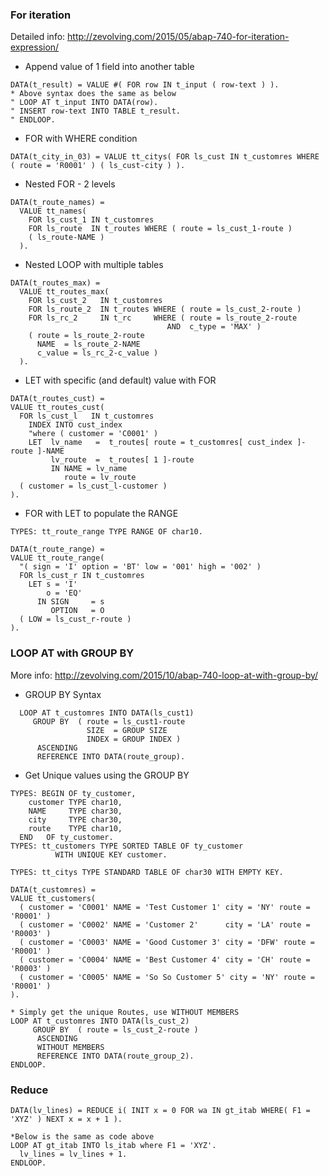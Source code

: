 
### For iteration
Detailed info: http://zevolving.com/2015/05/abap-740-for-iteration-expression/
* Append value of 1 field into another table
```ABAP
DATA(t_result) = VALUE #( FOR row IN t_input ( row-text ) ). 
* Above syntax does the same as below
" LOOP AT t_input INTO DATA(row). 
" INSERT row-text INTO TABLE t_result. 
" ENDLOOP. 
```
* FOR with WHERE condition
```ABAP
DATA(t_city_in_03) = VALUE tt_citys( FOR ls_cust IN t_customres WHERE ( route = 'R0001' ) ( ls_cust-city ) ).
```
* Nested FOR - 2 levels
```ABAP
DATA(t_route_names) =
  VALUE tt_names(
    FOR ls_cust_1 IN t_customres
    FOR ls_route  IN t_routes WHERE ( route = ls_cust_1-route )
    ( ls_route-NAME )
  ).
```
* Nested LOOP with multiple tables
```ABAP
DATA(t_routes_max) =
  VALUE tt_routes_max(
    FOR ls_cust_2   IN t_customres
    FOR ls_route_2  IN t_routes WHERE ( route = ls_cust_2-route )
    FOR ls_rc_2     IN t_rc     WHERE ( route = ls_route_2-route
                                   AND  c_type = 'MAX' )
    ( route = ls_route_2-route
      NAME  = ls_route_2-NAME
      c_value = ls_rc_2-c_value )
  ).
  ```
  
  * LET with specific (and default) value with FOR
  ```ABAP
  DATA(t_routes_cust) =
  VALUE tt_routes_cust(
    FOR ls_cust_l   IN t_customres
      INDEX INTO cust_index
      "where ( customer = 'C0001' )
      LET  lv_name   =  t_routes[ route = t_customres[ cust_index ]-route ]-NAME
           lv_route  =  t_routes[ 1 ]-route
           IN NAME = lv_name
              route = lv_route
    ( customer = ls_cust_l-customer )
  ).
  ```
  * FOR with LET to populate the RANGE
  ```ABAP
TYPES: tt_route_range TYPE RANGE OF char10.
 
DATA(t_route_range) =
  VALUE tt_route_range(
    "( sign = 'I' option = 'BT' low = '001' high = '002' )
    FOR ls_cust_r IN t_customres
      LET s = 'I'
          o = 'EQ'
        IN SIGN     = s
           OPTION   = O
    ( LOW = ls_cust_r-route )
  ).
  ```
  
  ### LOOP AT with GROUP BY
  More info: http://zevolving.com/2015/10/abap-740-loop-at-with-group-by/
* GROUP BY Syntax
```ABAP
  LOOP AT t_customres INTO DATA(ls_cust1)
     GROUP BY  ( route = ls_cust1-route
                 SIZE  = GROUP SIZE
                 INDEX = GROUP INDEX )
      ASCENDING
      REFERENCE INTO DATA(route_group).
  ```
  * Get Unique values using the GROUP BY
```ABAP
TYPES: BEGIN OF ty_customer,
    customer TYPE char10,
    NAME     TYPE char30,
    city     TYPE char30,
    route    TYPE char10,
  END   OF ty_customer.
TYPES: tt_customers TYPE SORTED TABLE OF ty_customer
          WITH UNIQUE KEY customer.
 
TYPES: tt_citys TYPE STANDARD TABLE OF char30 WITH EMPTY KEY.
 
DATA(t_customres) =
VALUE tt_customers(
  ( customer = 'C0001' NAME = 'Test Customer 1' city = 'NY' route = 'R0001' )
  ( customer = 'C0002' NAME = 'Customer 2'      city = 'LA' route = 'R0003' )
  ( customer = 'C0003' NAME = 'Good Customer 3' city = 'DFW' route = 'R0001' )
  ( customer = 'C0004' NAME = 'Best Customer 4' city = 'CH' route = 'R0003' )
  ( customer = 'C0005' NAME = 'So So Customer 5' city = 'NY' route = 'R0001' )
).
 
* Simply get the unique Routes, use WITHOUT MEMBERS
LOOP AT t_customres INTO DATA(ls_cust_2)
     GROUP BY  ( route = ls_cust_2-route )
      ASCENDING
      WITHOUT MEMBERS
      REFERENCE INTO DATA(route_group_2).
ENDLOOP. 
```

### Reduce
```ABAP
DATA(lv_lines) = REDUCE i( INIT x = 0 FOR wa IN gt_itab WHERE( F1 = 'XYZ' ) NEXT x = x + 1 ).

*Below is the same as code above
LOOP AT gt_itab INTO ls_itab where F1 = 'XYZ'.
  lv_lines = lv_lines + 1.
ENDLOOP.
```  
  
